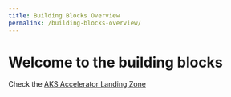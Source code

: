 ```yaml
---
title: Building Blocks Overview
permalink: /building-blocks-overview/
---
```


# Welcome to the building blocks

Check the [AKS Accelerator Landing Zone](building-blocks/aks-accelerator/aks-accelerator-content.md)